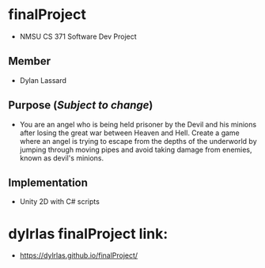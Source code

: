 # finalProject
* NMSU CS 371 Software Dev Project

## Member
* Dylan Lassard


## Purpose (*Subject to change*)
* You are an angel who is being held prisoner by the Devil and his minions after losing the great war between Heaven and Hell. Create a game where an angel is trying to escape from the depths of the underworld by jumping through moving pipes and avoid taking damage from enemies, known as devil's minions.

## Implementation
* Unity 2D with C# scripts


# dylrlas finalProject link:
* https://dylrlas.github.io/finalProject/
